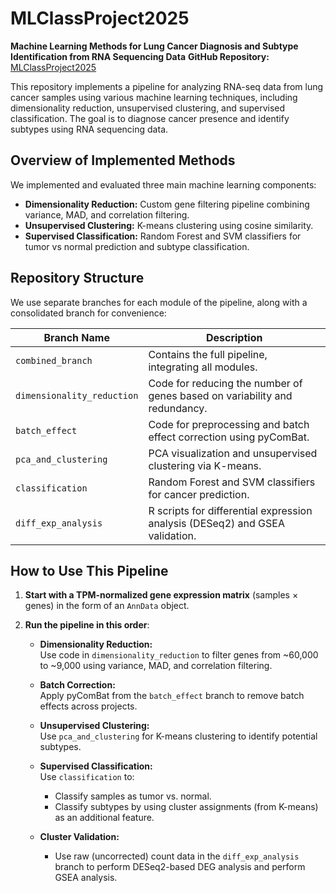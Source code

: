 # MLClassProject2025

**Machine Learning Methods for Lung Cancer Diagnosis and Subtype Identification from RNA Sequencing Data**
**GitHub Repository:** [MLClassProject2025](https://github.com/Simran-Sodhi/MLClassProject2025)

This repository implements a pipeline for analyzing RNA-seq data from lung cancer samples using various machine learning techniques, including dimensionality reduction, unsupervised clustering, and supervised classification. The goal is to diagnose cancer presence and identify subtypes using RNA sequencing data.

## Overview of Implemented Methods

We implemented and evaluated three main machine learning components:

- **Dimensionality Reduction:** Custom gene filtering pipeline combining variance, MAD, and correlation filtering.
- **Unsupervised Clustering:** K-means clustering using cosine similarity.
- **Supervised Classification:** Random Forest and SVM classifiers for tumor vs normal prediction and subtype classification.

## Repository Structure

We use separate branches for each module of the pipeline, along with a consolidated branch for convenience:

| Branch Name              | Description                                                |
|--------------------------|------------------------------------------------------------|
| `combined_branch`        | Contains the full pipeline, integrating all modules.       |
| `dimensionality_reduction` | Code for reducing the number of genes based on variability and redundancy. |
| `batch_effect`           | Code for preprocessing and batch effect correction using pyComBat. |
| `pca_and_clustering`     | PCA visualization and unsupervised clustering via K-means. |
| `classification`         | Random Forest and SVM classifiers for cancer prediction.   |
| `diff_exp_analysis`      | R scripts for differential expression analysis (DESeq2) and GSEA validation. |

## How to Use This Pipeline

1. **Start with a TPM-normalized gene expression matrix** (samples × genes) in the form of an `AnnData` object.
2. **Run the pipeline in this order**:

   - **Dimensionality Reduction:**  
     Use code in `dimensionality_reduction` to filter genes from ~60,000 to ~9,000 using variance, MAD, and correlation filtering.

   - **Batch Correction:**  
     Apply pyComBat from the `batch_effect` branch to remove batch effects across projects.

   - **Unsupervised Clustering:**  
     Use `pca_and_clustering` for K-means clustering to identify potential subtypes.

   - **Supervised Classification:**  
     Use `classification` to:
     - Classify samples as tumor vs. normal.
     - Classify subtypes by using cluster assignments (from K-means) as an additional feature.

   - **Cluster Validation:**  
     - Use raw (uncorrected) count data in the `diff_exp_analysis` branch to perform DESeq2-based DEG analysis and perform GSEA analysis.

